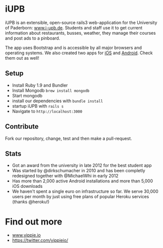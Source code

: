 # iUPB
iUPB is an extensible, open-source rails3 web-application for the University of Paderborn: www.i-upb.de.
Students and staff use it to get current information about restaurants, busses, weather, they manage their courses and post ads to a pinboard.

The app uses Bootstrap and is accessible by all major browsers and operating systems.
We also created two apps for [iOS](https://github.com/yippie-io/iUPB-iOS-App) and [Android](https://github.com/yippie-io/iUPB-Android). Check them out as well!

## Setup
- Install Ruby 1.9 and Bundler
- Install Mongodb `brew install mongodb`
- Start mongodb 
- install our dependencies with `bundle install`
- startup iUPB with `rails s`
- Navigate to `http://localhost:3000`

## Contribute
Fork our repository, change, test and then make a pull-request. 

## Stats
- Got an award from the university in late 2012 for the best student app
- Was started by @dirkschumacher in 2010 and has been completly redesigned together with @MichaelWhi in early 2012
- Has more than 2,000 active Android installations and more than 5,000 iOS downloads
- We haven't spent a single euro on infrastructure so far. We serve 30,000 users per month by just using free plans of popular Heroku services (thanks @heroku!)

# Find out more

- www.yippie.io
- https://twitter.com/yippieio/
